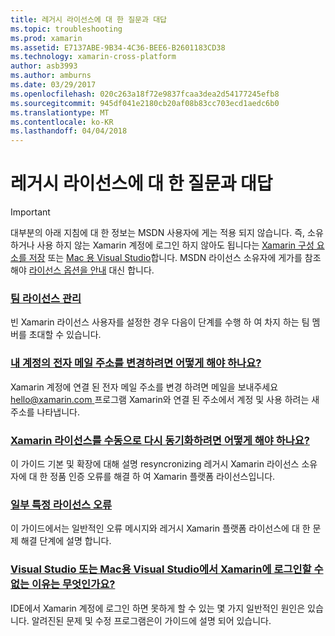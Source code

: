 ```yaml
---
title: 레거시 라이선스에 대 한 질문과 대답
ms.topic: troubleshooting
ms.prod: xamarin
ms.assetid: E7137ABE-9B34-4C36-BEE6-B2601183CD38
ms.technology: xamarin-cross-platform
author: asb3993
ms.author: amburns
ms.date: 03/29/2017
ms.openlocfilehash: 020c263a18f72e9837fcaa3dea2d54177245efb8
ms.sourcegitcommit: 945df041e2180cb20af08b83cc703ecd1aedc6b0
ms.translationtype: MT
ms.contentlocale: ko-KR
ms.lasthandoff: 04/04/2018
---
```

# <a name="legacy-license-frequently-asked-questions"></a>레거시 라이선스에 대 한 질문과 대답

> [!IMPORTANT]
> 대부분의 아래 지침에 대 한 정보는 MSDN 사용자에 게는 적용 되지 않습니다. 즉, 소유 하거나 사용 하지 않는 Xamarin 계정에 로그인 하지 않아도 됩니다는 [Xamarin 구성 요소를 저장](https://components.xamarin.com/) 또는 [Mac 용 Visual Studio](~/cross-platform/get-started/requirements.md)합니다. MSDN 라이선스 소유자에 게가를 참조 해야 [라이선스 옵션을 안내](~/cross-platform/get-started/requirements.md) 대신 합니다.


### <a name="team-license-managementteam-managementmd"></a>[팀 라이선스 관리](team-management.md)
빈 Xamarin 라이선스 사용자를 설정한 경우 다음이 단계를 수행 하 여 차지 하는 팀 멤버를 초대할 수 있습니다.

### <a name="how-do-i-change-my-accounts-email-addresschange-emailmd"></a>[내 계정의 전자 메일 주소를 변경하려면 어떻게 해야 하나요?](change-email.md)
Xamarin 계정에 연결 된 전자 메일 주소를 변경 하려면 메일을 보내주세요 [ hello@xamarin.com ](mailto:hello@xamarin.com) 프로그램 Xamarin와 연결 된 주소에서 계정 및 사용 하려는 새 주소를 나타냅니다. 

### <a name="how-do-i-manually-resynchronize-xamarin-licensesresync-licensesmd"></a>[Xamarin 라이선스를 수동으로 다시 동기화하려면 어떻게 해야 하나요?](resync-licenses.md)
이 가이드 기본 및 확장에 대해 설명 resyncronizing 레거시 Xamarin 라이선스 소유자에 대 한 정품 인증 오류를 해결 하 여 Xamarin 플랫폼 라이선스입니다.

### <a name="some-specific-licensing-errorslicensing-errorsmd"></a>[일부 특정 라이선스 오류](licensing-errors.md)
이 가이드에서는 일반적인 오류 메시지와 레거시 Xamarin 플랫폼 라이선스에 대 한 문제 해결 단계에 설명 합니다.

### <a name="why-cant-i-log-into-xamarin-in-visual-studio-or-visual-studio-for-maclogin-troubleshootingmd"></a>[Visual Studio 또는 Mac용 Visual Studio에서 Xamarin에 로그인할 수 없는 이유는 무엇인가요?](login-troubleshooting.md)
IDE에서 Xamarin 계정에 로그인 하면 못하게 할 수 있는 몇 가지 일반적인 원인은 있습니다. 알려진된 문제 및 수정 프로그램은이 가이드에 설명 되어 있습니다.
